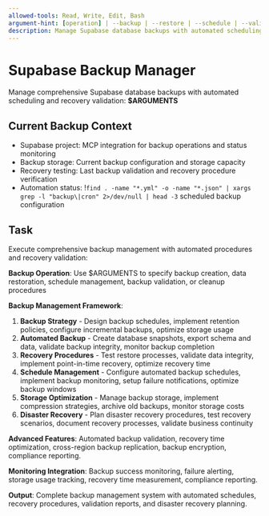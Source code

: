 ```yaml
---
allowed-tools: Read, Write, Edit, Bash
argument-hint: [operation] | --backup | --restore | --schedule | --validate | --cleanup
description: Manage Supabase database backups with automated scheduling and recovery procedures
---
```


# Supabase Backup Manager

Manage comprehensive Supabase database backups with automated scheduling and recovery validation: **$ARGUMENTS**

## Current Backup Context

- Supabase project: MCP integration for backup operations and status monitoring
- Backup storage: Current backup configuration and storage capacity
- Recovery testing: Last backup validation and recovery procedure verification
- Automation status: !`find . -name "*.yml" -o -name "*.json" | xargs grep -l "backup\|cron" 2>/dev/null | head -3` scheduled backup configuration

## Task

Execute comprehensive backup management with automated procedures and recovery validation:

**Backup Operation**: Use $ARGUMENTS to specify backup creation, data restoration, schedule management, backup validation, or cleanup procedures

**Backup Management Framework**:

1. **Backup Strategy** - Design backup schedules, implement retention policies, configure incremental backups, optimize storage usage
2. **Automated Backup** - Create database snapshots, export schema and data, validate backup integrity, monitor backup completion
3. **Recovery Procedures** - Test restore processes, validate data integrity, implement point-in-time recovery, optimize recovery time
4. **Schedule Management** - Configure automated backup schedules, implement backup monitoring, setup failure notifications, optimize backup windows
5. **Storage Optimization** - Manage backup storage, implement compression strategies, archive old backups, monitor storage costs
6. **Disaster Recovery** - Plan disaster recovery procedures, test recovery scenarios, document recovery processes, validate business continuity

**Advanced Features**: Automated backup validation, recovery time optimization, cross-region backup replication, backup encryption, compliance reporting.

**Monitoring Integration**: Backup success monitoring, failure alerting, storage usage tracking, recovery time measurement, compliance reporting.

**Output**: Complete backup management system with automated schedules, recovery procedures, validation reports, and disaster recovery planning.
